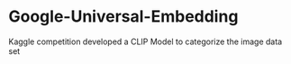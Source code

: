 # Google-Universal-Embedding
Kaggle competition 
developed a CLIP Model to categorize the image data set
